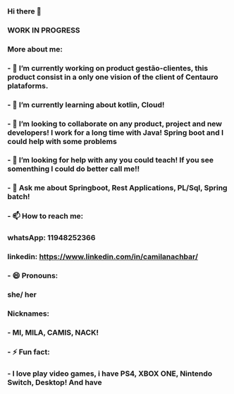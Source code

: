 ### Hi there 👋

### WORK IN PROGRESS

### More about me: 
### - 🔭 I’m currently working on product gestão-clientes, this product consist in a only one vision of the client of Centauro plataforms.
### - 🌱 I’m currently learning about kotlin, Cloud!
### - 👯 I’m looking to collaborate on any product, project and new developers! I work for a long time with Java! Spring boot and I could help with some problems
### - 🤔 I’m looking for help with any you could teach! If you see somenthing I could do better call me!!
### - 💬 Ask me about Springboot, Rest Applications, PL/Sql, Spring batch!
### - 📫 How to reach me: 
###      whatsApp: 11948252366
###      linkedin: https://www.linkedin.com/in/camilanachbar/
### - 😄 Pronouns:
 ###  she/ her
 ### Nicknames:
 ###     - MI, MILA, CAMIS, NACK! 
### - ⚡ Fun fact:
###       - I love play video games, i have PS4, XBOX ONE, Nintendo Switch, Desktop! And have 

